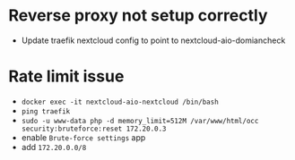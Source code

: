 # Reverse proxy not setup correctly
- Update traefik nextcloud config to point to nextcloud-aio-domiancheck

# Rate limit issue
- `docker exec -it nextcloud-aio-nextcloud /bin/bash`
- `ping traefik`
- `sudo -u www-data php -d memory_limit=512M /var/www/html/occ security:bruteforce:reset 172.20.0.3`
- enable `Brute-force settings` app
- add `172.20.0.0/8`